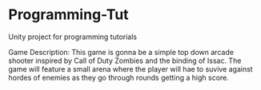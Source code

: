 # Programming-Tut
Unity project for programming tutorials


Game Description:
This game is gonna be a simple top down arcade shooter inspired by Call of Duty Zombies and the binding of Issac. The game will feature a small arena where the player will hae to suvive against hordes of enemies as they go through rounds getting a high score.
